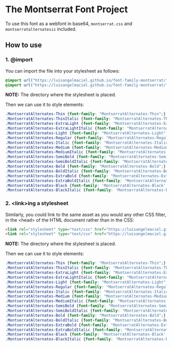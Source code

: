 # The Montserrat Font Project
To use this font as a webfont in base64, ```montserrat.css``` and ```montserratalternatesis``` included.

## How to use
### 1. @import
You can import the file into your stylesheet as follows:
```css
@import url("https://luisangelmaciel.github.io/font-family-montserrat/fonts/webfonts/base64/montserrat.css");
@import url("https://luisangelmaciel.github.io/font-family-montserrat/fonts/webfonts/base64/montserratalternates.css");
```

**NOTE:** The directory where the stylesheet is placed.

Then we can use it to style elements:
```css
.MontserratAlternates-Thin {font-family: "MontserratAlternates-Thin";}
.MontserratAlternates-ThinItalic {font-family: "MontserratAlternates-ThinItalic";}
.MontserratAlternates-ExtraLight {font-family: "MontserratAlternates-ExtraLight";}
.MontserratAlternates-ExtraLightItalic {font-family: "MontserratAlternates-ExtraLightItalic";}
.MontserratAlternates-Light {font-family: "MontserratAlternates-Light";}
.MontserratAlternates-Regular {font-family: "MontserratAlternates-Regular";}
.MontserratAlternates-Italic {font-family: "MontserratAlternates-Italic";}
.MontserratAlternates-Medium {font-family: "MontserratAlternates-Medium";}
.MontserratAlternates-MediumItalic {font-family: "MontserratAlternates-MediumItalic";}
.MontserratAlternates-SemiBold {font-family: "MontserratAlternates-SemiBold";}
.MontserratAlternates-SemiBoldItalic {font-family: "MontserratAlternates-SemiBoldItalic";}
.MontserratAlternates-Bold {font-family: "MontserratAlternates-Bold";}
.MontserratAlternates-BoldItalic {font-family: "MontserratAlternates-BoldItalic";}
.MontserratAlternates-ExtraBold {font-family: "MontserratAlternates-ExtraBold";}
.MontserratAlternates-ExtraBoldItalic {font-family: "MontserratAlternates-ExtraBoldItalic";}
.MontserratAlternates-Black {font-family: 'MontserratAlternates-Black';}
.MontserratAlternates-BlackItalic {font-family: 'MontserratAlternates-BlackItalic';}
```

### 2. \<link>ing a stylesheet
Similarly, you could link to the same asset as you would any other CSS filter, in the \<head> of the HTML document rather than in the CSS:
```html
<link rel="stylesheet" type="text/css" href="https://luisangelmaciel.github.io/font-family-montserrat/fonts/webfonts/base64/montserrat.css">
<link rel="stylesheet" type="text/css" href="https://luisangelmaciel.github.io/font-family-montserrat/fonts/webfonts/base64/montserratalternates.css">
```

**NOTE:** The directory where the stylesheet is placed.

Then we can use it to style elements:
```css
.MontserratAlternates-Thin {font-family: "MontserratAlternates-Thin";}
.MontserratAlternates-ThinItalic {font-family: "MontserratAlternates-ThinItalic";}
.MontserratAlternates-ExtraLight {font-family: "MontserratAlternates-ExtraLight";}
.MontserratAlternates-ExtraLightItalic {font-family: "MontserratAlternates-ExtraLightItalic";}
.MontserratAlternates-Light {font-family: "MontserratAlternates-Light";}
.MontserratAlternates-Regular {font-family: "MontserratAlternates-Regular";}
.MontserratAlternates-Italic {font-family: "MontserratAlternates-Italic";}
.MontserratAlternates-Medium {font-family: "MontserratAlternates-Medium";}
.MontserratAlternates-MediumItalic {font-family: "MontserratAlternates-MediumItalic";}
.MontserratAlternates-SemiBold {font-family: "MontserratAlternates-SemiBold";}
.MontserratAlternates-SemiBoldItalic {font-family: "MontserratAlternates-SemiBoldItalic";}
.MontserratAlternates-Bold {font-family: "MontserratAlternates-Bold";}
.MontserratAlternates-BoldItalic {font-family: "MontserratAlternates-BoldItalic";}
.MontserratAlternates-ExtraBold {font-family: "MontserratAlternates-ExtraBold";}
.MontserratAlternates-ExtraBoldItalic {font-family: "MontserratAlternates-ExtraBoldItalic";}
.MontserratAlternates-Black {font-family: 'MontserratAlternates-Black';}
.MontserratAlternates-BlackItalic {font-family: 'MontserratAlternates-BlackItalic';}
```

